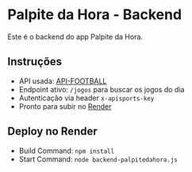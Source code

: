 
# Palpite da Hora - Backend

Este é o backend do app Palpite da Hora.

## Instruções

- API usada: [API-FOOTBALL](https://www.api-football.com/)
- Endpoint ativo: `/jogos` para buscar os jogos do dia
- Autenticação via header `x-apisports-key`
- Pronto para subir no [Render](https://render.com)

## Deploy no Render

- Build Command: `npm install`
- Start Command: `node backend-palpitedahora.js`
